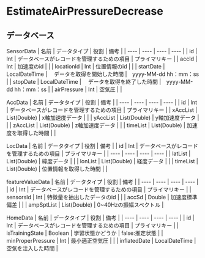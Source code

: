 # EstimateAirPressureDecrease

## データベース

SensorData
| 名前 | データタイプ | 役割 | 備考 |
| ---- | ---- | ---- | ---- |
| id | Int | データベースがレコードを管理するための項目 | プライマリキー |
| accId | Int | 加速度のid |  |
| locationId | Int | 位置情報のid |  |
| startDate | LocalDateTime |　 データを取得を開始した時間 |　yyyy-MM-dd hh：mm：ss |
| stopDate |  LocalDateTime |　 データを取得を終了した時間 |　yyyy-MM-dd hh：mm：ss |
| airPressure | Int | 空気圧 | |

AccData
| 名前 | データタイプ | 役割 | 備考 |
| ---- | ---- | ---- | ---- |
| id | Int | データベースがレコードを管理するための項目 | プライマリキー |
| xAccList | List(Double) | x軸加速度データ | |
| yAccList | List(Double) | y軸加速度データ | |
| zAccList | List(Double) | z軸加速度データ | |
| timeList | List(Double) | 加速度を取得した時間 | |

LocData
| 名前 | データタイプ | 役割 | 備考 |
| id | Int | データベースがレコードを管理するための項目 | プライマリキー |
| ---- | ---- | ---- | ---- |
| latList | List(Double) | 緯度データ | |
| lonList | List(Double) | 経度データ | |
| timeList | List(Double) | 位置情報を取得した時間 | |

featureValueData
| 名前 | データタイプ | 役割 | 備考 |
| ---- | ---- | ---- | ---- |
| id | Int | データベースがレコードを管理するための項目 | プライマリキー |
| sensorsId | Int | 特徴量を抽出したデータのid |  |
| accSd | Double | 加速度標準偏差 |  |
| ampSptList | List(Double) | 0~40Hzの振幅スペクトル |

HomeData
| 名前 | データタイプ | 役割 | 備考 |
| ---- | ---- | ---- | ---- |
| id | Int | データベースがレコードを管理するための項目 | プライマリキー |
| isTrainingState | Boolean | 学習状態かどうか | false:推定状態 |
| minProperPressure | Int | 最小適正空気圧 |  |
| inflatedDate | LocalDateTime | 空気を注入した時間 |

　
